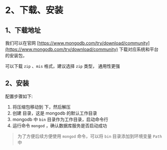 # 2、下载、安装

## 1、下载地址

我们可以在官网 [https://www.mongodb.com/try/download/community](https://www.mongodb.com/try/download/community) 下载对应系统和平台的安装包，

可以下载 `zip` 、`mis` 格式，建议选择 `zip` 类型， 通用性更强

## 2、安装

配置步骤如下:

1. 将压缩包移动到 <Folder path="C:\Program Files" />下，然后解压
2. 创建 <Folder path="C:\data\db" /> 目录，这是 mongodb 的默认工作目录
3. mongodb 中 `bin` 目录作为工作目录，启动命令行
4. 运行命令 `mongod` ，确认数据库服务是否启动成功

> 为了方便后续方便使用 `mongod` 命令，可以将 `bin` 目录添加到环境变量 `Path` 中
